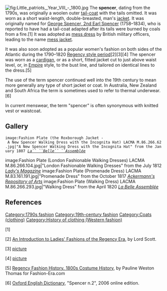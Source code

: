 ![](Little_patriots,_Year_VIII_-_1800.jpg "fig:Little_patriots,_Year_VIII_-_1800.jpg")
The **spencer**, dating from the 1790s, was originally a woolen outer
[tail-coat](tail-coat "wikilink") with the tails omitted. It was worn as
a short waist-length, double-breasted, man's
[jacket](jacket "wikilink"). It was originally named for [George
Spencer, 2nd Earl Spencer](George_Spencer,_2nd_Earl_Spencer "wikilink")
(1758–1834), who is reported to have had a tail-coat adapted after its
tails were burned by coals from a fire.[1] It was adopted as [mess
dress](mess_dress "wikilink") by British military officers, leading to
the name [mess jacket](mess_jacket "wikilink").

It was also soon adopted as a popular women's fashion on both sides of
the Atlantic during the 1790–1820 [Regency style
period](Regency_fashion "wikilink")[2][3][4] The spencer was worn as a
[cardigan](cardigan_(sweater) "wikilink"), or as a short, fitted jacket
cut to just above waist level, or, in
[Empire](Empire_silhouette "wikilink") style, to the bust line, and
tailored on identical lines to the dress.[5]

The use of the term spencer continued well into the 19th century to mean
more generally any type of short jacket or coat. In Australia, New
Zealand and South Africa the term is sometimes used to refer to thermal
underwear.[6]

In current menswear, the term "spencer" is often synonymous with knitted
vest or waistcoat.

## Gallery

`image:Fashion Plate (the Roxborough Jacket - A New Spencer Walking Dress with the Incognita Hat) LACMA M.86.266.62.jpg|"A New Spencer Walking Dress with the Incognita Hat" from the January 1807 `*[`La`` ``Belle`` ``Assemblée`](La_Belle_Assemblée "wikilink")*

image:Fashion Plate (London Fashionable Walking Dresses) LACMA
M.86.266.104.jpg\|"London Fashionable Walking Dresses" from the July
1812 *[Lady's Magazine](Lady's_Magazine "wikilink")* image:Fashion Plate
(Promenade Dress) LACMA M.83.161.191.jpg\|"Promenade Dress" from the
October 1817 *[Ackermann's Repository of
Arts](Ackermann's_Repository_of_Arts "wikilink")* image:Fashion Plate
(Walking Dress) LACMA M.86.266.293.jpg\|"Walking Dress" from the April
1820 *[La Belle Assemblée](La_Belle_Assemblée "wikilink")*

## References

[Category:1790s fashion](Category:1790s_fashion "wikilink")
[Category:19th-century
fashion](Category:19th-century_fashion "wikilink") [Category:Coats
(clothing)](Category:Coats_(clothing) "wikilink") [Category:History of
clothing (Western
fashion)](Category:History_of_clothing_(Western_fashion) "wikilink")

[1]

[2] [An Introduction to Ladies' Fashions of the Regency
Era](http://www.wemakehistory.com/Fashion/Regency/RegencyLadies/RegencyLadies.htm),
by Lord Scott.

[3] [picture](http://www.fashion-era.com/images/RegencyRom/grnspenc.jpg)

[4] [picture](http://austen.com/costumes/pp5.jpg)

[5] [Regency Fashion History. 1800s Costume
History](http://www.fashion-era.com/regency_fashion.htm#Earl%20Spencer%20And%20The%20Short%20Spencer%20Jacket%201795),
by Pauline Weston Thomas for Fashion-Era.com

[6] [Oxford English Dictionary](Oxford_English_Dictionary "wikilink"),
"Spencer n.2", 2006 online edition.